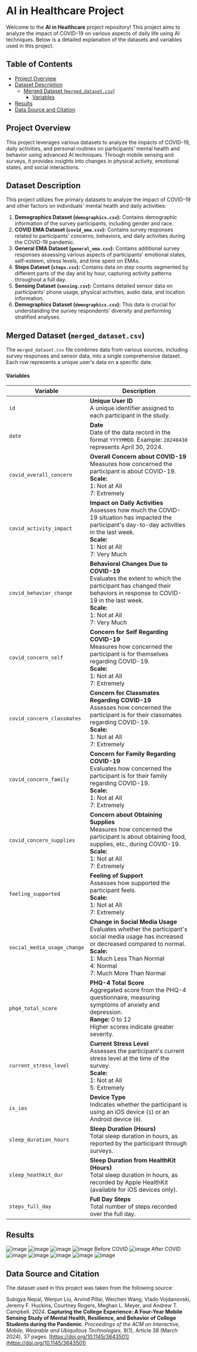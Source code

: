 # AI in Healthcare Project

Welcome to the **AI in Healthcare** project repository! This project aims to analyze the impact of COVID-19 on various aspects of daily life using AI techniques. Below is a detailed explanation of the datasets and variables used in this project.

## Table of Contents

- [Project Overview](#project-overview)
- [Dataset Description](#dataset-description)
  - [Merged Dataset (`merged_dataset.csv`)](#merged-dataset-merged_datasetcsv)
    - [Variables](#variables)
- [Results](#results)
- [Data Source and Citation](#data-source-and-citation)

## Project Overview

This project leverages various datasets to analyze the impacts of COVID-19, daily activities, and personal routines on participants’ mental health and behavior using advanced AI techniques. Through mobile sensing and surveys, it provides insights into changes in physical activity, emotional states, and social interactions.

## Dataset Description

This project utilizes five primary datasets to analyze the impact of COVID-19 and other factors on individuals' mental health and daily activities:

1. **Demographics Dataset (`demographics.csv`):** Contains demographic information of the survey participants, including gender and race.
2. **COVID EMA Dataset (`covid_ema.csv`):** Contains survey responses related to participants' concerns, behaviors, and daily activities during the COVID-19 pandemic.
3. **General EMA Dataset (`general_ema.csv`):** Contains additional survey responses assessing various aspects of participants' emotional states, self-esteem, stress levels, and time spent on EMAs.
4. **Steps Dataset (`steps.csv`):** Contains data on step counts segmented by different parts of the day and by hour, capturing activity patterns throughout a full day.
5. **Sensing Dataset (`sensing.csv`):** Contains detailed sensor data on participants' phone usage, physical activities, audio data, and location information.
6. **Demographics Dataset (`demographics.csv`):** This data is crucial for understanding the survey respondents' diversity and performing stratified analyses.

## Merged Dataset (`merged_dataset.csv`)

The `merged_dataset.csv` file combines data from various sources, including survey responses and sensor data, into a single comprehensive dataset. Each row represents a unique user's data on a specific date.

#### Variables
| **Variable**                | **Description**                                                                                                                                                                                                                             |
|-----------------------------|---------------------------------------------------------------------------------------------------------------------------------------------------------------------------------------------------------------------------------------------|
| `id`                        | **Unique User ID**<br>A unique identifier assigned to each participant in the study.                                                                                                                                                        |
| `date`                      | **Date**<br>Date of the data record in the format `YYYYMMDD`. Example: `20240430` represents April 30, 2024.                                                                                                                                |
| `covid_overall_concern`     | **Overall Concern about COVID-19**<br>Measures how concerned the participant is about COVID-19.<br>**Scale:**<br>1: Not at All<br>7: Extremely                                                                                              |
| `covid_activity_impact`     | **Impact on Daily Activities**<br>Assesses how much the COVID-19 situation has impacted the participant's day-to-day activities in the last week.<br>**Scale:**<br>1: Not at All<br>7: Very Much                                             |
| `covid_behavior_change`     | **Behavioral Changes Due to COVID-19**<br>Evaluates the extent to which the participant has changed their behaviors in response to COVID-19 in the last week.<br>**Scale:**<br>1: Not at All<br>7: Very Much                                 |
| `covid_concern_self`        | **Concern for Self Regarding COVID-19**<br>Measures how concerned the participant is for themselves regarding COVID-19.<br>**Scale:**<br>1: Not at All<br>7: Extremely                                                                       |
| `covid_concern_classmates`  | **Concern for Classmates Regarding COVID-19**<br>Assesses how concerned the participant is for their classmates regarding COVID-19.<br>**Scale:**<br>1: Not at All<br>7: Extremely                                                           |
| `covid_concern_family`      | **Concern for Family Regarding COVID-19**<br>Evaluates how concerned the participant is for their family regarding COVID-19.<br>**Scale:**<br>1: Not at All<br>7: Extremely                                                                  |
| `covid_concern_supplies`    | **Concern about Obtaining Supplies**<br>Measures how concerned the participant is about obtaining food, supplies, etc., during COVID-19.<br>**Scale:**<br>1: Not at All<br>7: Extremely                                                      |
| `feeling_supported`         | **Feeling of Support**<br>Assesses how supported the participant feels.<br>**Scale:**<br>1: Not at All<br>7: Extremely                                                                                                                      |
| `social_media_usage_change` | **Change in Social Media Usage**<br>Evaluates whether the participant's social media usage has increased or decreased compared to normal.<br>**Scale:**<br>1: Much Less Than Normal<br>4: Normal<br>7: Much More Than Normal                |
| `phq4_total_score`          | **PHQ-4 Total Score**<br>Aggregated score from the PHQ-4 questionnaire, measuring symptoms of anxiety and depression.<br>**Range:** 0 to 12<br>Higher scores indicate greater severity.                                                     |
| `current_stress_level`      | **Current Stress Level**<br>Assesses the participant's current stress level at the time of the survey.<br>**Scale:**<br>1: Not at All<br>5: Extremely                                                                                       |
| `is_ios`                    | **Device Type**<br>Indicates whether the participant is using an iOS device (`1`) or an Android device (`0`).                                                                                                                               |
| `sleep_duration_hours`      | **Sleep Duration (Hours)**<br>Total sleep duration in hours, as reported by the participant through surveys.                                                                                                                                |
| `sleep_heathkit_dur`        | **Sleep Duration from HealthKit (Hours)**<br>Total sleep duration in hours, as recorded by Apple HealthKit (available for iOS devices only).                                                                                                |
| `steps_full_day`            | **Full Day Steps**<br>Total number of steps recorded over the full day.                                                                                                                                                                     |
## Results
![image](https://github.com/user-attachments/assets/dce13339-df82-4797-829f-a2e0d9887282)
![image](https://github.com/user-attachments/assets/526e52fe-7486-4adf-aad6-6415dfa43f8e)
![image](https://github.com/user-attachments/assets/ee3b7164-0aae-4785-b3c1-c16650f4a407)
![image](https://github.com/user-attachments/assets/a8f01877-1874-4475-9dc0-8133f666ef59)
Before COVID
![image](https://github.com/user-attachments/assets/300bf3b1-bc0a-40f9-bc93-e2092ab251e0)
After COVID
![image](https://github.com/user-attachments/assets/f4cf462a-dccc-446d-896e-b5b9d8c38999)
![image](https://github.com/user-attachments/assets/ca64eded-a2d2-4be4-8fe4-e4a9dc81279e)
![image](https://github.com/user-attachments/assets/43006d4a-4c90-404e-b6e6-0f4598250f68)
![image](https://github.com/user-attachments/assets/66e74183-c0f8-499f-af2e-bd2d3d914524)
![image](https://github.com/user-attachments/assets/27a093c6-ac5b-4bf0-8e9b-8323803caff6)

## Data Source and Citation

The dataset used in this project was taken from the following source:

Subigya Nepal, Wenjun Liu, Arvind Pillai, Weichen Wang, Vlado Vojdanovski, Jeremy F. Huckins, Courtney Rogers, Meghan L. Meyer, and Andrew T. Campbell. 2024. **Capturing the College Experience: A Four-Year Mobile Sensing Study of Mental Health, Resilience, and Behavior of College Students during the Pandemic**. *Proceedings of the ACM on Interactive, Mobile, Wearable and Ubiquitous Technologies*, 8(1), Article 38 (March 2024), 37 pages. [https://doi.org/10.1145/3643501](https://doi.org/10.1145/3643501)
